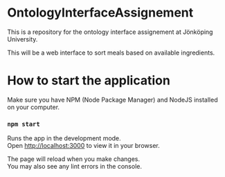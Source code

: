 # OntologyInterfaceAssignement
This is a repository for the ontology interface assignement at Jönköping University.

This will be a web interface to sort meals based on available ingredients.

# How to start the application

Make sure you have NPM (Node Package Manager) and NodeJS installed on your computer.

### `npm start`

Runs the app in the development mode.\
Open [http://localhost:3000](http://localhost:3000) to view it in your browser.

The page will reload when you make changes.\
You may also see any lint errors in the console.

